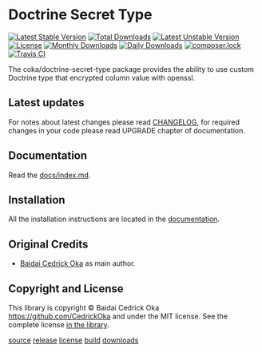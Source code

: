 Doctrine Secret Type
====================

[![Latest Stable Version](https://poser.pugx.org/coka/doctrine-secret-type/v/stable)](https://packagist.org/packages/coka/doctrine-secret-type)
[![Total Downloads](https://poser.pugx.org/coka/doctrine-secret-type/downloads)](https://packagist.org/packages/coka/doctrine-secret-type)
[![Latest Unstable Version](https://poser.pugx.org/coka/doctrine-secret-type/v/unstable)](https://packagist.org/packages/coka/doctrine-secret-type)
[![License](https://poser.pugx.org/coka/doctrine-secret-type/license)](https://packagist.org/packages/coka/doctrine-secret-type)
[![Monthly Downloads](https://poser.pugx.org/coka/doctrine-secret-type/d/monthly)](https://packagist.org/packages/coka/doctrine-secret-type)
[![Daily Downloads](https://poser.pugx.org/coka/doctrine-secret-type/d/daily)](https://packagist.org/packages/coka/doctrine-secret-type)
[![composer.lock](https://poser.pugx.org/coka/doctrine-secret-type/composerlock)](https://packagist.org/packages/coka/doctrine-secret-type)
[![Travis CI](https://travis-ci.org/CedrickOka/doctrine-secret-type.svg?branch=master)](https://travis-ci.org/CedrickOka/doctrine-secret-type)

The coka/doctrine-secret-type package provides the ability to use custom Doctrine type that encrypted column value with openssl.

Latest updates
--------------

For notes about latest changes please read [CHANGELOG](CHANGELOG.md), for required changes in your code please read UPGRADE chapter of documentation.

Documentation
-------------

Read the [docs/index.md](docs/index.md).

Installation
------------

All the installation instructions are located in the [documentation](docs/index.md).

Original Credits
----------------

* [Baidai Cedrick Oka](https://github.com/CedrickOka) as main author.

Copyright and License
---------------------

This library is copyright © Baidai Cedrick Oka <https://github.com/CedrickOka> and under the MIT license. See the complete license [in the library](LICENSE).

[source](https://github.com/CedrickOka/doctrine-secret-type)
[release](https://packagist.org/packages/coka/doctrine-secret-type)
[license](https://github.com/CedrickOka/doctrine-secret-type/blob/master/LICENSE)
[build](https://travis-ci.org/CedrickOka/doctrine-secret-type)
[downloads](https://packagist.org/packages/coka/doctrine-secret-type)
